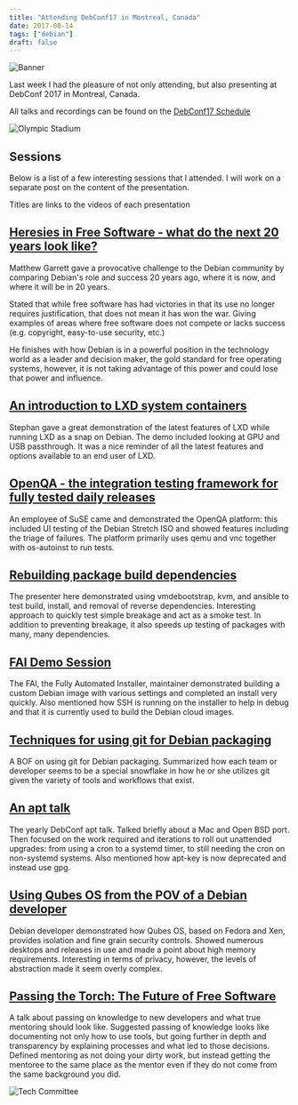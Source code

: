 ```yaml
---
title: "Attending DebConf17 in Montreal, Canada"
date: 2017-08-14
tags: ["debian"]
draft: false
---
```


![Banner](/img/sprint/2017-debconf/banner.jpg)

Last week I had the pleasure of not only attending, but also presenting at
DebConf 2017 in Montreal, Canada.

All talks and recordings can be found on the [DebConf17 Schedule](https://debconf17.debconf.org/schedule/)

![Olympic Stadium](/img/sprint/2017-debconf/olympic-stadium.jpg)

## Sessions

Below is a list of a few interesting sessions that I attended. I will work on a
separate post on the content of the presentation.

Titles are links to the videos of each presentation

## [Heresies in Free Software - what do the next 20 years look like?](https://debconf17.debconf.org/talks/177/)

Matthew Garrett gave a provocative challenge to the Debian community by
comparing Debian's role and success 20 years ago, where it is now, and where it
will be in 20 years.

Stated that while free software has had victories in that its use no longer
requires justification, that does not mean it has won the war. Giving examples
of areas where free software does not compete or lacks success (e.g. copyright,
easy-to-use security, etc.)

He finishes with how Debian is in a powerful position in the technology world
as a leader and decision maker, the gold standard for free operating systems,
however, it is not taking advantage of this power and could lose that power and
influence.

## [An introduction to LXD system containers](https://debconf17.debconf.org/talks/53/)

Stephan gave a great demonstration of the latest features of LXD while running
LXD as a snap on Debian. The demo included looking at GPU and USB passthrough.
It was a nice reminder of all the latest features and options available to an
end user of LXD.

## [OpenQA - the integration testing framework for fully tested daily releases](https://debconf17.debconf.org/talks/69/)

An employee of SuSE came and demonstrated the OpenQA platform: this included UI
testing of the Debian Stretch ISO and showed features including the triage of
failures. The platform primarily uses qemu and vnc together with os-autoinst to
run tests.

## [Rebuilding package build dependencies](https://debconf17.debconf.org/talks/18/)

The presenter here demonstrated using vmdebootstrap, kvm, and ansible to test
build, install, and removal of reverse dependencies. Interesting approach to
quickly test simple breakage and act as a smoke test. In addition to preventing
breakage, it also speeds up testing of packages with many, many dependencies.

## [FAI Demo Session](https://debconf17.debconf.org/talks/85/)

The FAI, the Fully Automated Installer, maintainer demonstrated building a
custom Debian image with various settings and completed an install very
quickly. Also mentioned how SSH is running on the installer to help in debug
and that it is currently used to build the Debian cloud images.

## [Techniques for using git for Debian packaging](https://debconf17.debconf.org/talks/36/)

A BOF on using git for Debian packaging. Summarized how each team or
developer seems to be a special snowflake in how he or she utilizes git given
the variety of tools and workflows that exist.

## [An apt talk](https://debconf17.debconf.org/talks/58/)

The yearly DebConf apt talk. Talked briefly about a Mac and Open BSD
port. Then focused on the work required and iterations to roll out unattended
upgrades: from using a cron to a systemd timer, to still needing the cron on
non-systemd systems. Also mentioned how apt-key is now deprecated and instead
use gpg.

## [Using Qubes OS from the POV of a Debian developer](https://debconf17.debconf.org/talks/16/)

Debian developer demonstrated how Qubes OS, based on Fedora and Xen, provides
isolation and fine grain security controls. Showed numerous desktops and
releases in use and made a point about high memory requirements. Interesting in
terms of privacy, however, the levels of abstraction made it seem overly
complex.

## [Passing the Torch: The Future of Free Software](https://debconf17.debconf.org/talks/183/)

A talk about passing on knowledge to new developers and what true mentoring
should look like. Suggested passing of knowledge looks like documenting not
only how to use tools, but going further in depth and transparency by
explaining processes and what led to those decisions. Defined mentoring as not
doing your dirty work, but instead getting the mentoree to the same place as
the mentor even if they do not come from the same background you did.

![Tech Committee](/img/sprint/2017-debconf/techcommittee.jpg)
